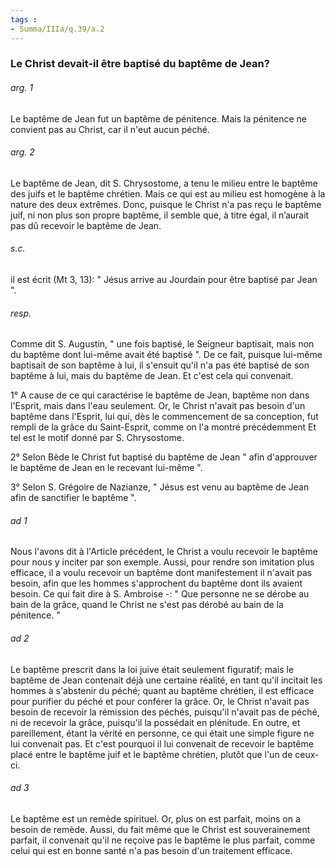 ```yaml
---
tags : 
- Summa/IIIa/q.39/a.2
---
```


### Le Christ devait-il être baptisé du baptême de Jean?

###### arg. 1
Le baptême de Jean fut un baptême de pénitence. Mais la pénitence ne convient pas au Christ, car il n'eut aucun péché. 

###### arg. 2
Le baptême de Jean, dit S. Chrysostome, a tenu le milieu entre le baptême des juifs et le baptême chrétien. Mais ce qui est au milieu est homogène à la nature des deux extrêmes. Donc, puisque le Christ n'a pas reçu le baptême juif, ni non plus son propre baptême, il semble que, à titre égal, il n’aurait pas dû recevoir le baptême de Jean. 

###### s.c.
il est écrit (Mt 3, 13): " Jésus arrive au Jourdain pour être baptisé par Jean ". 

###### resp.
Comme dit S. Augustin, " une fois baptisé, le Seigneur baptisait, mais non du baptême dont lui-même avait été baptisé ". De ce fait, puisque lui-même baptisait de son baptême à lui, il s'ensuit qu'il n'a pas été baptisé de son baptême à lui, mais du baptême de Jean. Et c'est cela qui convenait. 

1° A cause de ce qui caractérise le baptême de Jean, baptême non dans l'Esprit, mais dans l'eau seulement. Or, le Christ n'avait pas besoin d'un baptême dans l'Esprit, lui qui, dès le commencement de sa conception, fut rempli de la grâce du Saint-Esprit, comme on l'a montré précédemment Et tel est le motif donné par S. Chrysostome. 

2° Selon Bède le Christ fut baptisé du baptême de Jean " afin d'approuver le baptême de Jean en le recevant lui-même ". 

3° Selon S. Grégoire de Nazianze, " Jésus est venu au baptême de Jean afin de sanctifier le baptême ". 

###### ad 1
Nous l'avons dit à l'Article précédent, le Christ a voulu recevoir le baptême pour nous y inciter par son exemple. Aussi, pour rendre son imitation plus efficace, il a voulu recevoir un baptême dont manifestement il n'avait pas besoin, afin que les hommes s'approchent du baptême dont ils avaient besoin. Ce qui fait dire à S. Ambroise -: " Que personne ne se dérobe au bain de la grâce, quand le Christ ne s'est pas dérobé au bain de la pénitence. " 

###### ad 2
Le baptême prescrit dans la loi juive était seulement figuratif; mais le baptême de Jean contenait déjà une certaine réalité, en tant qu'il incitait les hommes à s'abstenir du péché; quant au baptême chrétien, il est efficace pour purifier du péché et pour conférer la grâce. Or, le Christ n'avait pas besoin de recevoir la rémission des péchés, puisqu'il n'avait pas de péché, ni de recevoir la grâce, puisqu'il la possédait en plénitude. En outre, et pareillement, étant la vérité en personne, ce qui était une simple figure ne lui convenait pas. Et c'est pourquoi il lui convenait de recevoir le baptême placé entre le baptême juif et le baptême chrétien, plutôt que l'un de ceux-ci. 

###### ad 3
Le baptême est un remède spirituel. Or, plus on est parfait, moins on a besoin de remède. Aussi, du fait même que le Christ est souverainement parfait, il convenait qu'il ne reçoive pas le baptême le plus parfait, comme celui qui est en bonne santé n'a pas besoin d'un traitement efficace. 

